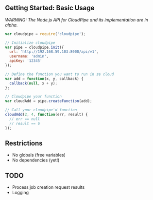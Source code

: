## Getting Started: Basic Usage
*WARNING: The Node.js API for CloudPipe and its implementation are in alpha.*

```javascript
var cloudpipe = require('cloudpipe');

// Initialize cloudpipe
var pipe = cloudpipe.init({
  url: 'http://192.168.59.103:8000/api/v1',
  username: 'admin',
  apiKey: '12345'
});

// Define the function you want to run in ze cloud
var add = function(x, y, callback) {
  callback(null, x + y);
};

// Cloudpipe your function
var cloudAdd = pipe.createFunction(add);

// Call your cloudpipe'd function
cloudAdd(2, 4, function(err, result) {
  // err == null
  // result == 6
});
```

## Restrictions

* No globals (free variables)
* No dependencies (yet!)

## TODO
* Process job creation request results
* Logging